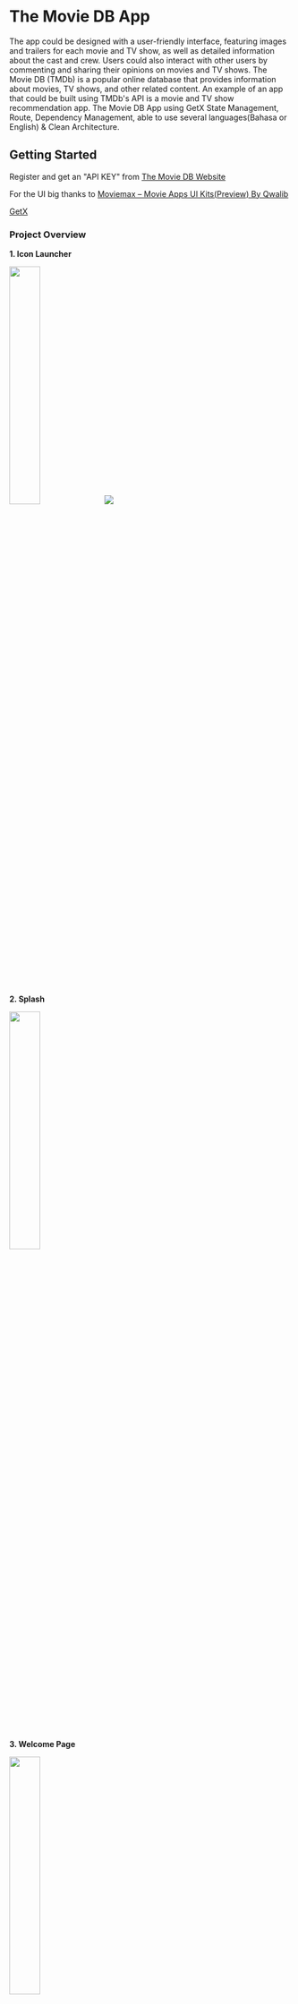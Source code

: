 # The Movie DB App

The app could be designed with a user-friendly interface, featuring images and trailers for each movie and TV show, as well as detailed information about the cast and crew. Users could also interact with other users by commenting and sharing their opinions on movies and TV shows. The Movie DB (TMDb) is a popular online database that provides information about movies, TV shows, and other related content. An example of an app that could be built using TMDb's API is a movie and TV show recommendation app. The Movie DB App using GetX State Management, Route, Dependency Management, able to use several languages(Bahasa or English) & Clean Architecture.

## Getting Started

Register and get an "API KEY" from [The Movie DB Website](https://www.themoviedb.org)

For the UI big thanks to [Moviemax – Movie Apps UI Kits(Preview) By Qwalib](https://www.figma.com/community/file/1179087773455339733/Moviemax-%E2%80%93-Movie-Apps-UI-Kits(Preview))

[GetX](https://pub.dev/packages/get)

### Project Overview

**1. Icon Launcher**
<p align="left" width="50%">
    <img width="33%" src="https://user-images.githubusercontent.com/82708330/231477805-571b4336-fefc-4afd-8fbb-0c550c5749d2.png">
    <img src="https://user-images.githubusercontent.com/82708330/231478027-69ef6a87-b466-4e8f-bbe7-298c1c641eaf.png">
</p>



**2. Splash**
<p align="left" width="50%">
    <img width="33%" src="https://user-images.githubusercontent.com/82708330/231488268-80a7d072-84c7-42ee-bf4d-147dd49ad44e.png">
</p>


**3. Welcome Page**
<p align="left" width="100%">
    <img width="33%" src="https://user-images.githubusercontent.com/82708330/231478396-7f779507-cec7-4df4-9f0d-79f432a0b77d.png">
</p>


**4. Login Page**
<p align="left" width="100%">
    <img width="33%" src="https://user-images.githubusercontent.com/82708330/231479166-0e713a5f-783e-4a7a-9e9d-bdfc4632f9c6.png">
</p>


**5. Sign Up Page**
<p align="left" width="100%">
    <img width="33%" src="https://user-images.githubusercontent.com/82708330/231479431-fd5710a1-a345-4545-bc73-23d93d0a0e7d.png">
</p>


**6. Home Movie Page**
<p align="left" width="100%">
    <img width="33%" src="https://user-images.githubusercontent.com/82708330/231479556-6cee326c-a8bc-4fcc-8510-610fc30bf35e.png">
</p>


**7. Detail Movie Page**
<p align="left" width="100%">
    <img width="33%" src="https://user-images.githubusercontent.com/82708330/231480112-51975c4b-280d-49af-9ea6-802da4ed6c5b.png">
</p>


**8. Profile Page**
<p align="left" width="100%">
    <img width="33%" src="https://user-images.githubusercontent.com/82708330/231479642-396d36e8-ccce-4af4-a7ef-30e82a3909b1.png">
</p>


